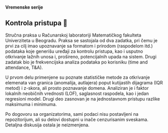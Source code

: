 #### Vremenske serije

## Kontrola pristupa :card_index:
Stručna praksa u Računarskoj laboratoriji Matematičkog fakulteta Univerziteta u Beogradu. Praksa se sastojala od dva zadatka, pri čemu je prvi za cilj imao upoznavanje sa formatom i prirodom (raspodelom itd.) podataka koje generišu uređaji za kontrolu pristupa, kao i usputno otkrivanje lažnih unosa i, prošireno, potencijalnih upada na sistem. Drugi zadatak bio je frekvencijska analiza podataka po korisniku (time and attendance, T&A).

U prvom delu primenjene su poznate statističke metode za otkrivanje elemenata van granica (anomalija, autlajera) poput kutijastih dijagrama (IQR metod) i z-skora, ali prosto poznavanje domena. Analiziran je i faktor lokalnih neobičnih vrednosti (LOF), saglasnost raspodela, kao i jedan regresioni model. Drugi deo zasnovan je na jednostavnom pristupu razlike maksimuma i minimuma.

Po dogovoru sa organizatorima, sami podaci nisu postavljeni na repozitorijum, ali su delovi dostupni u inače cenzurisanim sveskama. Detaljna diskusija ostala je neizmenjena.
